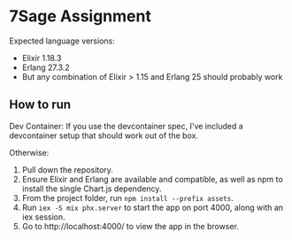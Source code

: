 # 7Sage Assignment

Expected language versions:

- Elixir 1.18.3
- Erlang 27.3.2
- But any combination of Elixir > 1.15 and Erlang 25 should probably work

## How to run

Dev Container:
If you use the devcontainer spec, I've included a devcontainer setup that should work out of the box.

Otherwise:

1. Pull down the repository.
2. Ensure Elixir and Erlang are available and compatible, as well as npm to install the single Chart.js dependency.
3. From the project folder, run `npm install --prefix assets`.
4. Run `iex -S mix phx.server` to start the app on port 4000, along with an iex session.
5. Go to http://localhost:4000/ to view the app in the browser.
